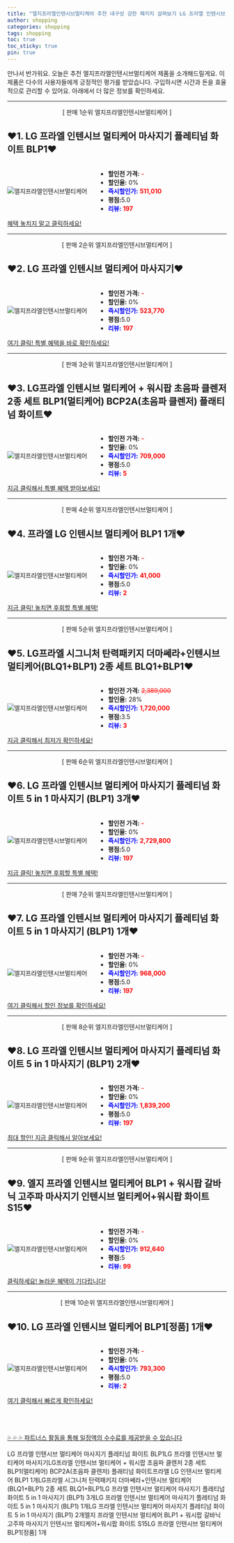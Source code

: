 ```yaml
---
title: "엘지프라엘인텐시브멀티케어 추천 내구성 강한 패키지 살펴보기 LG 프라엘 인텐시브 멀티케어 마사지기"
author: shopping
categories: shopping
tags: shopping
toc: true
toc_sticky: true
pin: true
---
```

만나서 반가워요. 오늘은 추천 엘지프라엘인텐시브멀티케어 제품을 소개해드릴게요. 이 제품은 다수의 사용자들에게 긍정적인 평가를 받았습니다. 구입하시면 시간과 돈을 효율적으로 관리할 수 있어요. 아래에서 더 많은 정보를 확인하세요.

---
<p class="toplist" style="margin: 0 auto; display: block; width: fit-content;">[ 판매 1순위 엘지프라엘인텐시브멀티케어 ]</p>

<h2><strong>❤️1. LG 프라엘 인텐시브 멀티케어 마사지기 플레티넘 화이트 BLP1❤️</strong></h2>

<div style="display: flex; align-items: center;">
    <div style="flex: 0.4;">
        <img src="https://thumbnail10.coupangcdn.com/thumbnails/remote/230x230ex/image/vendor_inventory/09d4/151ba0e45d92a8243348c964830ec3af724992ecbc13cb125b005a35b235.jpg" alt="엘지프라엘인텐시브멀티케어" style="max-width: 100%;">
    </div>
    <div style="flex: 0.6; margin-left: 10px;">
        <ul>
            <li><strong>할인전 가격:</strong> <del style="color: red;">-</del></li>
            <li><strong>할인율:</strong> 0%</li>
            <li><span style='color:blue'><strong>즉시할인가:</strong></span> <span style='color:red'><strong>511,010</strong></span></li>
            <li><strong>평점:</strong>5.0</li>
            <li><span style='color:blue'><strong>리뷰:</strong></span> <span style='color:red'><strong>197</strong></span></li>
        </ul>
    </div>
</div>
<div class="center">
    <a href="https://William4Davisa.github.io?lptag=AF9450613&subid=githubio&pageKey=6124425606&traceid=V0-153&itemId=11632626653&vendorItemId=90721227215" class="myButton">
        혜택 놓치지 말고 클릭하세요!
    </a>
</div>


---
<p class="toplist" style="margin: 0 auto; display: block; width: fit-content;">[ 판매 2순위 엘지프라엘인텐시브멀티케어 ]</p>

<h2><strong>❤️2. LG 프라엘 인텐시브 멀티케어 마사지기❤️</strong></h2>

<div style="display: flex; align-items: center;">
    <div style="flex: 0.4;">
        <img src="https://thumbnail10.coupangcdn.com/thumbnails/remote/230x230ex/image/vendor_inventory/e3a4/bb7825de7a49f71417d80fdd672aac52c70b4f44a8c91732abe49d282500.jpg" alt="엘지프라엘인텐시브멀티케어" style="max-width: 100%;">
    </div>
    <div style="flex: 0.6; margin-left: 10px;">
        <ul>
            <li><strong>할인전 가격:</strong> <del style="color: red;">-</del></li>
            <li><strong>할인율:</strong> 0%</li>
            <li><span style='color:blue'><strong>즉시할인가:</strong></span> <span style='color:red'><strong>523,770</strong></span></li>
            <li><strong>평점:</strong>5.0</li>
            <li><span style='color:blue'><strong>리뷰:</strong></span> <span style='color:red'><strong>197</strong></span></li>
        </ul>
    </div>
</div>
<div class="center">
    <a href="https://William4Davisa.github.io?lptag=AF9450613&subid=githubio&pageKey=6124425606&traceid=V0-153&itemId=21597260132&vendorItemId=90721227217" class="myButton">
        여기 클릭! 특별 혜택을 바로 확인하세요!
    </a>
</div>


---
<p class="toplist" style="margin: 0 auto; display: block; width: fit-content;">[ 판매 3순위 엘지프라엘인텐시브멀티케어 ]</p>

<h2><strong>❤️3. LG프라엘 인텐시브 멀티케어 + 워시팝 초음파 클렌저 2종 세트 BLP1(멀티케어) BCP2A(초음파 클렌저) 플래티넘 화이트❤️</strong></h2>

<div style="display: flex; align-items: center;">
    <div style="flex: 0.4;">
        <img src="https://thumbnail7.coupangcdn.com/thumbnails/remote/230x230ex/image/rs_quotation_api/4tokag28/cacb169bfe0043ada78f5e281df92017.jpg" alt="엘지프라엘인텐시브멀티케어" style="max-width: 100%;">
    </div>
    <div style="flex: 0.6; margin-left: 10px;">
        <ul>
            <li><strong>할인전 가격:</strong> <del style="color: red;">-</del></li>
            <li><strong>할인율:</strong> 0%</li>
            <li><span style='color:blue'><strong>즉시할인가:</strong></span> <span style='color:red'><strong>709,000</strong></span></li>
            <li><strong>평점:</strong>5.0</li>
            <li><span style='color:blue'><strong>리뷰:</strong></span> <span style='color:red'><strong>5</strong></span></li>
        </ul>
    </div>
</div>
<div class="center">
    <a href="https://William4Davisa.github.io?lptag=AF9450613&subid=githubio&pageKey=6672049896&traceid=V0-153&itemId=15353628003&vendorItemId=82573848922" class="myButton">
        지금 클릭해서 특별 혜택 받아보세요!
    </a>
</div>


---
<p class="toplist" style="margin: 0 auto; display: block; width: fit-content;">[ 판매 4순위 엘지프라엘인텐시브멀티케어 ]</p>

<h2><strong>❤️4. 프라엘 LG 인텐시브 멀티케어 BLP1 1개❤️</strong></h2>

<div style="display: flex; align-items: center;">
    <div style="flex: 0.4;">
        <img src="https://thumbnail9.coupangcdn.com/thumbnails/remote/230x230ex/image/vendor_inventory/3af8/765f73035a7821de337bc60e2871e2334960414a7bbae71a2df6c52709b6.jpg" alt="엘지프라엘인텐시브멀티케어" style="max-width: 100%;">
    </div>
    <div style="flex: 0.6; margin-left: 10px;">
        <ul>
            <li><strong>할인전 가격:</strong> <del style="color: red;">-</del></li>
            <li><strong>할인율:</strong> 0%</li>
            <li><span style='color:blue'><strong>즉시할인가:</strong></span> <span style='color:red'><strong>41,000</strong></span></li>
            <li><strong>평점:</strong>5.0</li>
            <li><span style='color:blue'><strong>리뷰:</strong></span> <span style='color:red'><strong>2</strong></span></li>
        </ul>
    </div>
</div>
<div class="center">
    <a href="https://William4Davisa.github.io?lptag=AF9450613&subid=githubio&pageKey=8150153239&traceid=V0-153&itemId=23187963009&vendorItemId=90711151509" class="myButton">
        지금 클릭! 놓치면 후회할 특별 혜택!
    </a>
</div>


---
<p class="toplist" style="margin: 0 auto; display: block; width: fit-content;">[ 판매 5순위 엘지프라엘인텐시브멀티케어 ]</p>

<h2><strong>❤️5. LG프라엘 시그니처 탄력패키지 더마쎄라+인텐시브 멀티케어(BLQ1+BLP1) 2종 세트 BLQ1+BLP1❤️</strong></h2>

<div style="display: flex; align-items: center;">
    <div style="flex: 0.4;">
        <img src="https://thumbnail9.coupangcdn.com/thumbnails/remote/230x230ex/image/vendor_inventory/4a6a/3c14d07a22f6476fbf1fc9d1fec8238b9f5bbc9a99f7572861ceb08ca62d.jpg" alt="엘지프라엘인텐시브멀티케어" style="max-width: 100%;">
    </div>
    <div style="flex: 0.6; margin-left: 10px;">
        <ul>
            <li><strong>할인전 가격:</strong> <del style="color: red;">2,389,000</del></li>
            <li><strong>할인율:</strong> 28%</li>
            <li><span style='color:blue'><strong>즉시할인가:</strong></span> <span style='color:red'><strong>1,720,000</strong></span></li>
            <li><strong>평점:</strong>3.5</li>
            <li><span style='color:blue'><strong>리뷰:</strong></span> <span style='color:red'><strong>3</strong></span></li>
        </ul>
    </div>
</div>
<div class="center">
    <a href="https://William4Davisa.github.io?lptag=AF9450613&subid=githubio&pageKey=7418277140&traceid=V0-153&itemId=19237079338&vendorItemId=86353441418" class="myButton">
        지금 클릭해서 최저가 확인하세요!
    </a>
</div>


---
<p class="toplist" style="margin: 0 auto; display: block; width: fit-content;">[ 판매 6순위 엘지프라엘인텐시브멀티케어 ]</p>

<h2><strong>❤️6. LG 프라엘 인텐시브 멀티케어 마사지기 플레티넘 화이트 5 in 1 마사지기 (BLP1) 3개❤️</strong></h2>

<div style="display: flex; align-items: center;">
    <div style="flex: 0.4;">
        <img src="https://thumbnail9.coupangcdn.com/thumbnails/remote/230x230ex/image/vendor_inventory/955e/0eb9d11e68ac66361ca036150b5b38ac7314847423c6bc649c0a49a40677.jpg" alt="엘지프라엘인텐시브멀티케어" style="max-width: 100%;">
    </div>
    <div style="flex: 0.6; margin-left: 10px;">
        <ul>
            <li><strong>할인전 가격:</strong> <del style="color: red;">-</del></li>
            <li><strong>할인율:</strong> 0%</li>
            <li><span style='color:blue'><strong>즉시할인가:</strong></span> <span style='color:red'><strong>2,729,800</strong></span></li>
            <li><strong>평점:</strong>5.0</li>
            <li><span style='color:blue'><strong>리뷰:</strong></span> <span style='color:red'><strong>197</strong></span></li>
        </ul>
    </div>
</div>
<div class="center">
    <a href="https://William4Davisa.github.io?lptag=AF9450613&subid=githubio&pageKey=6124425606&traceid=V0-153&itemId=23624475976&vendorItemId=90650027088" class="myButton">
        지금 클릭! 놓치면 후회할 특별 혜택!
    </a>
</div>


---
<p class="toplist" style="margin: 0 auto; display: block; width: fit-content;">[ 판매 7순위 엘지프라엘인텐시브멀티케어 ]</p>

<h2><strong>❤️7. LG 프라엘 인텐시브 멀티케어 마사지기 플레티넘 화이트 5 in 1 마사지기 (BLP1) 1개❤️</strong></h2>

<div style="display: flex; align-items: center;">
    <div style="flex: 0.4;">
        <img src="https://thumbnail9.coupangcdn.com/thumbnails/remote/230x230ex/image/vendor_inventory/955e/0eb9d11e68ac66361ca036150b5b38ac7314847423c6bc649c0a49a40677.jpg" alt="엘지프라엘인텐시브멀티케어" style="max-width: 100%;">
    </div>
    <div style="flex: 0.6; margin-left: 10px;">
        <ul>
            <li><strong>할인전 가격:</strong> <del style="color: red;">-</del></li>
            <li><strong>할인율:</strong> 0%</li>
            <li><span style='color:blue'><strong>즉시할인가:</strong></span> <span style='color:red'><strong>968,000</strong></span></li>
            <li><strong>평점:</strong>5.0</li>
            <li><span style='color:blue'><strong>리뷰:</strong></span> <span style='color:red'><strong>197</strong></span></li>
        </ul>
    </div>
</div>
<div class="center">
    <a href="https://William4Davisa.github.io?lptag=AF9450613&subid=githubio&pageKey=6124425606&traceid=V0-153&itemId=23624475973&vendorItemId=90650027071" class="myButton">
        여기 클릭해서 할인 정보를 확인하세요!
    </a>
</div>


---
<p class="toplist" style="margin: 0 auto; display: block; width: fit-content;">[ 판매 8순위 엘지프라엘인텐시브멀티케어 ]</p>

<h2><strong>❤️8. LG 프라엘 인텐시브 멀티케어 마사지기 플레티넘 화이트 5 in 1 마사지기 (BLP1) 2개❤️</strong></h2>

<div style="display: flex; align-items: center;">
    <div style="flex: 0.4;">
        <img src="https://thumbnail9.coupangcdn.com/thumbnails/remote/230x230ex/image/vendor_inventory/955e/0eb9d11e68ac66361ca036150b5b38ac7314847423c6bc649c0a49a40677.jpg" alt="엘지프라엘인텐시브멀티케어" style="max-width: 100%;">
    </div>
    <div style="flex: 0.6; margin-left: 10px;">
        <ul>
            <li><strong>할인전 가격:</strong> <del style="color: red;">-</del></li>
            <li><strong>할인율:</strong> 0%</li>
            <li><span style='color:blue'><strong>즉시할인가:</strong></span> <span style='color:red'><strong>1,839,200</strong></span></li>
            <li><strong>평점:</strong>5.0</li>
            <li><span style='color:blue'><strong>리뷰:</strong></span> <span style='color:red'><strong>197</strong></span></li>
        </ul>
    </div>
</div>
<div class="center">
    <a href="https://William4Davisa.github.io?lptag=AF9450613&subid=githubio&pageKey=6124425606&traceid=V0-153&itemId=23624475970&vendorItemId=90650027064" class="myButton">
        최대 할인! 지금 클릭해서 알아보세요!
    </a>
</div>


---
<p class="toplist" style="margin: 0 auto; display: block; width: fit-content;">[ 판매 9순위 엘지프라엘인텐시브멀티케어 ]</p>

<h2><strong>❤️9. 엘지 프라엘 인텐시브 멀티케어 BLP1 + 워시팝 갈바닉 고주파 마사지기 인텐시브 멀티케어+워시팝 화이트 S15❤️</strong></h2>

<div style="display: flex; align-items: center;">
    <div style="flex: 0.4;">
        <img src="https://thumbnail7.coupangcdn.com/thumbnails/remote/230x230ex/image/vendor_inventory/2026/4207e741c94cc0d38e666403e0bdd365ae0c8b90a6374c81917adf128665.png" alt="엘지프라엘인텐시브멀티케어" style="max-width: 100%;">
    </div>
    <div style="flex: 0.6; margin-left: 10px;">
        <ul>
            <li><strong>할인전 가격:</strong> <del style="color: red;">-</del></li>
            <li><strong>할인율:</strong> 0%</li>
            <li><span style='color:blue'><strong>즉시할인가:</strong></span> <span style='color:red'><strong>912,640</strong></span></li>
            <li><strong>평점:</strong>5</li>
            <li><span style='color:blue'><strong>리뷰:</strong></span> <span style='color:red'><strong>99</strong></span></li>
        </ul>
    </div>
</div>
<div class="center">
    <a href="https://William4Davisa.github.io?lptag=AF9450613&subid=githubio&pageKey=8078999738&traceid=V0-153&itemId=22772185042&vendorItemId=89807272176" class="myButton">
        클릭하세요! 놀라운 혜택이 기다립니다!
    </a>
</div>


---
<p class="toplist" style="margin: 0 auto; display: block; width: fit-content;">[ 판매 10순위 엘지프라엘인텐시브멀티케어 ]</p>

<h2><strong>❤️10. LG 프라엘 인텐시브 멀티케어 BLP1[정품] 1개❤️</strong></h2>

<div style="display: flex; align-items: center;">
    <div style="flex: 0.4;">
        <img src="https://thumbnail7.coupangcdn.com/thumbnails/remote/230x230ex/image/vendor_inventory/9afe/282628d11ff7db1c7b4a74c2ec992990c6e63721f23d18e8c7589c6d97de.PNG" alt="엘지프라엘인텐시브멀티케어" style="max-width: 100%;">
    </div>
    <div style="flex: 0.6; margin-left: 10px;">
        <ul>
            <li><strong>할인전 가격:</strong> <del style="color: red;">-</del></li>
            <li><strong>할인율:</strong> 0%</li>
            <li><span style='color:blue'><strong>즉시할인가:</strong></span> <span style='color:red'><strong>793,300</strong></span></li>
            <li><strong>평점:</strong>5.0</li>
            <li><span style='color:blue'><strong>리뷰:</strong></span> <span style='color:red'><strong>2</strong></span></li>
        </ul>
    </div>
</div>
<div class="center">
    <a href="https://William4Davisa.github.io?lptag=AF9450613&subid=githubio&pageKey=8150153239&traceid=V0-153&itemId=23517882010&vendorItemId=90753712344" class="myButton">
        여기 클릭해서 빠르게 확인하세요!
    </a>
</div>

<br><br><br>[💦 💦 💦 파트너스 활동을 통해 일정액의 수수료를 제공받을 수 있습니다](https://link.coupang.com/a/bcpT2c)<br><br>LG 프라엘 인텐시브 멀티케어 마사지기 플레티넘 화이트 BLP1LG 프라엘 인텐시브 멀티케어 마사지기LG프라엘 인텐시브 멀티케어 + 워시팝 초음파 클렌저 2종 세트 BLP1(멀티케어) BCP2A(초음파 클렌저) 플래티넘 화이트프라엘 LG 인텐시브 멀티케어 BLP1 1개LG프라엘 시그니처 탄력패키지 더마쎄라+인텐시브 멀티케어(BLQ1+BLP1) 2종 세트 BLQ1+BLP1LG 프라엘 인텐시브 멀티케어 마사지기 플레티넘 화이트 5 in 1 마사지기 (BLP1) 3개LG 프라엘 인텐시브 멀티케어 마사지기 플레티넘 화이트 5 in 1 마사지기 (BLP1) 1개LG 프라엘 인텐시브 멀티케어 마사지기 플레티넘 화이트 5 in 1 마사지기 (BLP1) 2개엘지 프라엘 인텐시브 멀티케어 BLP1 + 워시팝 갈바닉 고주파 마사지기 인텐시브 멀티케어+워시팝 화이트 S15LG 프라엘 인텐시브 멀티케어 BLP1[정품] 1개